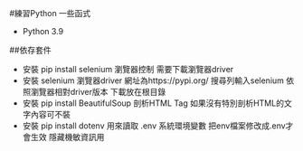 #練習Python 一些函式 
- Python 3.9

##依存套件
- 安裝 pip install selenium 瀏覽器控制 需要下載瀏覽器driver
- 安裝 selenium 瀏覽器driver 網址為https://pypi.org/ 搜尋列輸入selenium 依照瀏覽器相對driver版本 下載放在根目錄
- 安裝 pip install BeautifulSoup 剖析HTML Tag 如果沒有特別剖析HTML的文字內容可不裝
- 安裝 pip install dotenv 用來讀取 .env 系統環境變數 把env檔案修改成.env才會生效 隱藏機敏資訊用